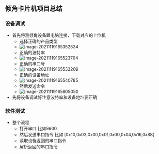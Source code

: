 ## 倾角卡片机项目总结

### 设备调试

* 首先将测倾角设备跟电脑连接，下载对应的上位机
  * 选择正确的产品类型
  * ![image-20211119165352534](C:\Users\zcq\AppData\Roaming\Typora\typora-user-images\image-20211119165352534.png)
  * 正确的波特率
  * ![image-20211119165523764](C:\Users\zcq\AppData\Roaming\Typora\typora-user-images\image-20211119165523764.png)
  * 正确的串口号
  * ![image-20211119165532209](C:\Users\zcq\AppData\Roaming\Typora\typora-user-images\image-20211119165532209.png)
  * 正确的设备地址
  * ![image-20211119165540785](C:\Users\zcq\AppData\Roaming\Typora\typora-user-images\image-20211119165540785.png)
  * 然后发送命令
  * ![image-20211119165605050](C:\Users\zcq\AppData\Roaming\Typora\typora-user-images\image-20211119165605050.png)
* 先将设备调试好注意波特率和设备地址要正确

### 软件测试

* 整个流程
  * 打开串口 比如9600
  * 然后发送串口指令  比如 [0x10,0x03,0x00,0x01,0x00,0x04,0x16,0x88]
  * 读取设备返回的串口指令 
  * 解析返回的串口指令